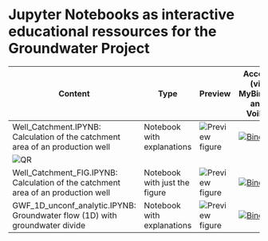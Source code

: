 # Jupyter Notebooks as interactive educational ressources for the Groundwater Project

|Content|Type|Preview|Access (via MyBinder and Voila)| QR for access |
|-------|----|-------|------| ---|
|Well_Catchment.IPYNB: Calculation of the catchment area of an production well| Notebook with explanations|![Preview figure](https://github.com/gw-inux/Jupyter-Notebooks/blob/main/GW_Project/FIGS/PRE/PRE_GWP01.png?raw=true)|[![Binder](https://mybinder.org/badge_logo.svg)](https://mybinder.org/v2/gh/gw-inux/Jupyter-Notebooks/HEAD?urlpath=voila%2Frender%2FGW_Project%2FWell_Catchment.ipynb)|
![QR](https://github.com/gw-inux/Jupyter-Notebooks/blob/main/GW_Project/FIGS/QR/QR_GWP01.png?raw=true)|
|Well_Catchment_FIG.IPYNB: Calculation of the catchment area of an production well| Notebook with just the figure|![Preview figure](https://github.com/gw-inux/Jupyter-Notebooks/blob/main/GW_Project/FIGS/PRE/PRE_GWP02.png?raw=true)|[![Binder](https://mybinder.org/badge_logo.svg)](https://mybinder.org/v2/gh/gw-inux/Jupyter-Notebooks/HEAD?urlpath=voila%2Frender%2FGW_Project%2FWell_Catchment_FIG.ipynb) | ![QR](https://github.com/gw-inux/Jupyter-Notebooks/blob/main/GW_Project/FIGS/QR/QR_GWP02.png?raw=true)|
|GWF_1D_unconf_analytic.IPYNB: Groundwater flow (1D) with groundwater divide| Notebook with explanations|![Preview figure](https://github.com/gw-inux/Jupyter-Notebooks/blob/main/GW_Project/FIGS/PRE/PRE_GWP03.png?raw=true)|[![Binder](https://mybinder.org/badge_logo.svg)](https://mybinder.org/v2/gh/gw-inux/Jupyter-Notebooks/HEAD?urlpath=voila%2Frender%2FGW_Project%2FGWF_1D_unconf_analytic.ipynb)|![QR](https://github.com/gw-inux/Jupyter-Notebooks/blob/main/GW_Project/FIGS/QR/QR_GWP03.png?raw=true)|

